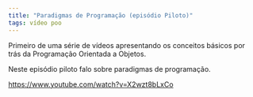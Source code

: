 ```yaml
---
title: "Paradigmas de Programação (episódio Piloto)"
tags: vídeo poo
---
```


Primeiro de uma série de vídeos apresentando os conceitos básicos por trás da Programação Orientada a Objetos. 

Neste episódio piloto falo sobre paradigmas de programação.

https://www.youtube.com/watch?v=X2wzt8bLxCo
